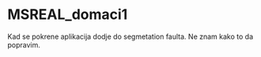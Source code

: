 # MSREAL_domaci1

Kad se pokrene aplikacija dodje do segmetation faulta. Ne znam kako to da popravim.
